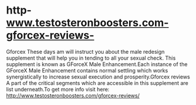 # http-www.testosteronboosters.com-gforcex-reviews-
Gforcex These days am will instruct you about the male redesign supplement that will help you in tending to all your sexual check. This supplement is known as GForceX Male Enhancement.Each instance of the GForceX Male Enhancement contains normal settling which works synergistically to increase sexual execution and prosperity.Gforcex reviews A part of the critical segments which are accessible in this supplement are list underneath.To get more info visit here: http://www.testosteronboosters.com/gforcex-reviews/
